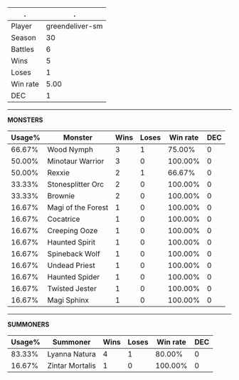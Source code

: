 .|.
|-|-
Player|greendeliver-sm
Season|30
Battles|6
Wins|5
Loses|1
Win rate|5.00
DEC|1

---
**MONSTERS**

Usage%|Monster|Wins|Loses|Win rate|DEC|
-|-|-|-|-|-|
66.67%|Wood Nymph|3|1|75.00%|0|
50.00%|Minotaur Warrior|3|0|100.00%|0|
50.00%|Rexxie|2|1|66.67%|0|
33.33%|Stonesplitter Orc|2|0|100.00%|0|
33.33%|Brownie|2|0|100.00%|0|
16.67%|Magi of the Forest|1|0|100.00%|0|
16.67%|Cocatrice|1|0|100.00%|0|
16.67%|Creeping Ooze|1|0|100.00%|0|
16.67%|Haunted Spirit|1|0|100.00%|0|
16.67%|Spineback Wolf|1|0|100.00%|0|
16.67%|Undead Priest|1|0|100.00%|0|
16.67%|Haunted Spider|1|0|100.00%|0|
16.67%|Twisted Jester|1|0|100.00%|0|
16.67%|Magi Sphinx|1|0|100.00%|0|

---
**SUMMONERS**

Usage%|Summoner|Wins|Loses|Win rate|DEC|
-|-|-|-|-|-|
83.33%|Lyanna Natura|4|1|80.00%|0|
16.67%|Zintar Mortalis|1|0|100.00%|0|
